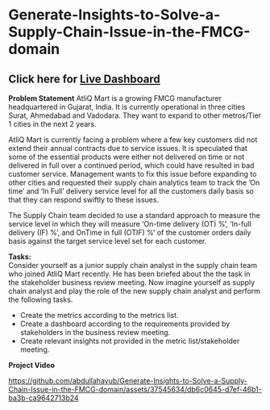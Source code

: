 # Generate-Insights-to-Solve-a-Supply-Chain-Issue-in-the-FMCG-domain

## Click here for <a href="https://app.powerbi.com/view?r=eyJrIjoiYWNjZDY4NjktNzhiNy00OGUxLTk4MTAtNmEzMTJjNTkyNGMyIiwidCI6ImRmODY3OWNkLWE4MGUtNDVkOC05OWFjLWM4M2VkN2ZmOTVhMCJ9" target="blank">Live Dashboard</a> 

**Problem Statement**
AtliQ Mart is a growing FMCG manufacturer headquartered in Gujarat, India. It is currently operational in three cities Surat, Ahmedabad and Vadodara. They want to expand to other metros/Tier 1 cities in the next 2 years.

AtliQ Mart is currently facing a problem where a few key customers did not extend their annual contracts due to service issues. It is speculated that some of the essential products were either not delivered on time or not delivered in full over a continued period, which could have resulted in bad customer service. Management wants to fix this issue before expanding to other cities and requested their supply chain analytics team to track the ’On time’ and ‘In Full’ delivery service level for all the customers daily basis so that they can respond swiftly to these issues.

The Supply Chain team decided to use a standard approach to measure the service level in which they will measure ‘On-time delivery (OT) %’, ‘In-full delivery (IF) %’, and OnTime in full (OTIF) %’ of the customer orders daily basis against the target service level set for each customer.

**Tasks:**  
Consider yourself as a junior supply chain analyst in the supply chain team who joined AtliQ Mart recently. He has been briefed about the the task in the stakeholder business review meeting. Now imagine yourself as supply chain analyst and play the role of the new supply chain analyst and perform the following tasks.

- Create the metrics according to the metrics list.
- Create a dashboard according to the requirements provided by stakeholders in the business review meeting. 
- Create relevant insights not provided in the metric list/stakeholder meeting.

**Project Video**

https://github.com/abdullahayub/Generate-Insights-to-Solve-a-Supply-Chain-Issue-in-the-FMCG-domain/assets/37545634/db6c0645-d7ef-46b1-ba3b-ca9642713b24

